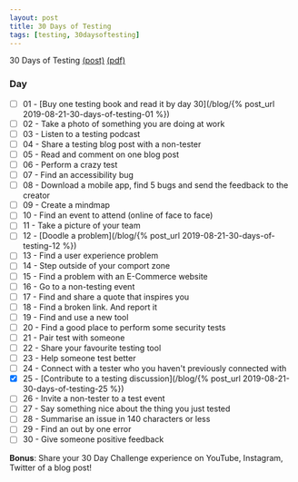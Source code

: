 ```yaml
---
layout: post
title: 30 Days of Testing
tags: [testing, 30daysoftesting]
---
```


30 Days of Testing [(post)](https://www.ministryoftesting.com/dojo/series/30-days-of-testing/lessons/30-days-of-testing)
[(pdf)](/blog/assets/30-days-of-testing-challenge.pdf)

### Day
- [ ] 01 - [Buy one testing book and read it by day 30](/blog/{% post_url 2019-08-21-30-days-of-testing-01 %})
- [ ] 02 - Take a photo of something you are doing at work
- [ ] 03 - Listen to a testing podcast
- [ ] 04 - Share a testing blog post with a non-tester
- [ ] 05 - Read and comment on one blog post
- [ ] 06 - Perform a crazy test
- [ ] 07 - Find an accessibility bug
- [ ] 08 - Download a mobile app, find 5 bugs and send the feedback to the creator
- [ ] 09 - Create a mindmap
- [ ] 10 - Find an event to attend (online of face to face)
- [ ] 11 - Take a picture of your team
- [ ] 12 - [Doodle a problem](/blog/{% post_url 2019-08-21-30-days-of-testing-12 %})
- [ ] 13 - Find a user experience problem
- [ ] 14 - Step outside of your comport zone
- [ ] 15 - Find a problem with an E-Commerce website
- [ ] 16 - Go to a non-testing event
- [ ] 17 - Find and share a quote that inspires you
- [ ] 18 - Find a broken link. And report it
- [ ] 19 - Find and use a new tool
- [ ] 20 - Find a good place to perform some security tests
- [ ] 21 - Pair test with someone
- [ ] 22 - Share your favourite testing tool
- [ ] 23 - Help someone test better
- [ ] 24 - Connect with a tester who you haven't previously connected with
- [x] 25 - [Contribute to a testing discussion](/blog/{% post_url 2019-08-21-30-days-of-testing-25 %})
- [ ] 26 - Invite a non-tester to a test event
- [ ] 27 - Say something nice about the thing you just tested
- [ ] 28 - Summarise an issue in 140 characters or less
- [ ] 29 - Find an out by one error
- [ ] 30 - Give someone positive feedback

**Bonus**: Share your 30 Day Challenge experience on YouTube, Instagram, Twitter of a blog post!